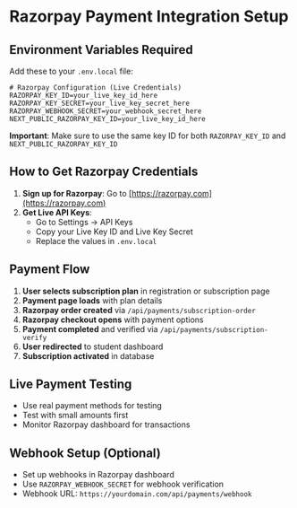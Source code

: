 # Razorpay Payment Integration Setup

## Environment Variables Required

Add these to your `.env.local` file:

```env
# Razorpay Configuration (Live Credentials)
RAZORPAY_KEY_ID=your_live_key_id_here
RAZORPAY_KEY_SECRET=your_live_key_secret_here
RAZORPAY_WEBHOOK_SECRET=your_webhook_secret_here
NEXT_PUBLIC_RAZORPAY_KEY_ID=your_live_key_id_here
```

**Important**: Make sure to use the same key ID for both `RAZORPAY_KEY_ID` and `NEXT_PUBLIC_RAZORPAY_KEY_ID`

## How to Get Razorpay Credentials

1. **Sign up for Razorpay**: Go to [https://razorpay.com](https://razorpay.com)
2. **Get Live API Keys**: 
   - Go to Settings → API Keys
   - Copy your Live Key ID and Live Key Secret
   - Replace the values in `.env.local`

## Payment Flow

1. **User selects subscription plan** in registration or subscription page
2. **Payment page loads** with plan details
3. **Razorpay order created** via `/api/payments/subscription-order`
4. **Razorpay checkout opens** with payment options
5. **Payment completed** and verified via `/api/payments/subscription-verify`
6. **User redirected** to student dashboard
7. **Subscription activated** in database

## Live Payment Testing

- Use real payment methods for testing
- Test with small amounts first
- Monitor Razorpay dashboard for transactions

## Webhook Setup (Optional)

- Set up webhooks in Razorpay dashboard
- Use `RAZORPAY_WEBHOOK_SECRET` for webhook verification
- Webhook URL: `https://yourdomain.com/api/payments/webhook`
